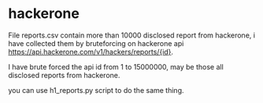 # hackerone

File reports.csv contain more than 10000 disclosed report from hackerone, i have collected them by bruteforcing on hackerone api https://api.hackerone.com/v1/hackers/reports/{id}.

I have brute forced the api id from 1 to 15000000, may be those all disclosed reports from hackerone.

you can use h1_reports.py script to do the same thing.

